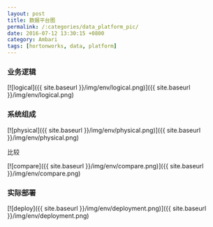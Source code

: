 ```yaml
---
layout: post
title: 数据平台图
permalink: /:categories/data_platform_pic/
date: 2016-07-12 13:30:15 +0800
category: Ambari
tags: [hortonworks, data, platform]
---
```


### 业务逻辑

[![logical]({{ site.baseurl }}/img/env/logical.png)]({{ site.baseurl }}/img/env/logical.png)

### 系统组成

[![physical]({{ site.baseurl }}/img/env/physical.png)]({{ site.baseurl }}/img/env/physical.png)

比较

[![compare]({{ site.baseurl }}/img/env/compare.png)]({{ site.baseurl }}/img/env/compare.png)

### 实际部署

[![deploy]({{ site.baseurl }}/img/env/deployment.png)]({{ site.baseurl }}/img/env/deployment.png)

